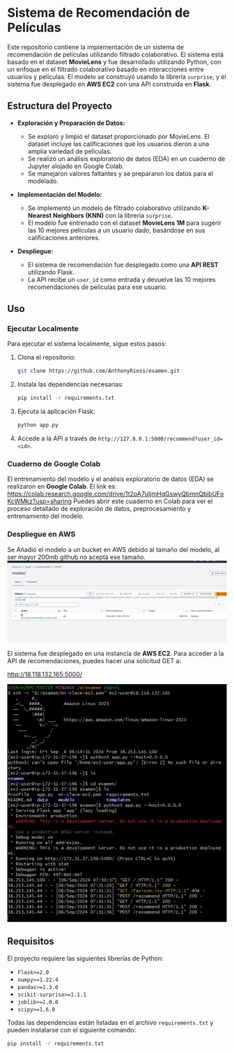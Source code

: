 # Sistema de Recomendación de Películas

Este repositorio contiene la implementación de un sistema de recomendación de películas utilizando filtrado colaborativo. El sistema está basado en el dataset **MovieLens** y fue desarrollado utilizando Python, con un enfoque en el filtrado colaborativo basado en interacciones entre usuarios y películas. El modelo se construyó usando la librería `surprise`, y el sistema fue desplegado en **AWS EC2** con una API construida en **Flask**.

## Estructura del Proyecto
- **Exploración y Preparación de Datos:**
    - Se exploró y limpió el dataset proporcionado por MovieLens. El dataset incluye las calificaciones que los usuarios dieron a una amplia variedad de películas.
    - Se realizó un análisis exploratorio de datos (EDA) en un cuaderno de Jupyter alojado en Google Colab.
    - Se manejaron valores faltantes y se prepararon los datos para el modelado.

- **Implementación del Modelo:**
    - Se implementó un modelo de filtrado colaborativo utilizando **K-Nearest Neighbors (KNN)** con la librería `surprise`.
    - El modelo fue entrenado con el dataset **MovieLens 1M** para sugerir las 10 mejores películas a un usuario dado, basándose en sus calificaciones anteriores.

- **Despliegue:**
    - El sistema de recomendación fue desplegado como una **API REST** utilizando Flask.
    - La API recibe un `user_id` como entrada y devuelve las 10 mejores recomendaciones de películas para ese usuario.

## Uso

### Ejecutar Localmente
Para ejecutar el sistema localmente, sigue estos pasos:

1. Clona el repositorio:
    ```bash
    git clone https://github.com/AnthonyRioss/examen.git
    ```

2. Instala las dependencias necesarias:
    ```bash
    pip install -r requirements.txt
    ```

3. Ejecuta la aplicación Flask:
    ```bash
    python app.py
    ```

4. Accede a la API a través de `http://127.0.0.1:5000/recommend?user_id=<id>`.

### Cuaderno de Google Colab
El entrenamiento del modelo y el análisis exploratorio de datos (EDA) se realizaron en **Google Colab**.
El link es: https://colab.research.google.com/drive/1t2oA7uIjmHqGswyQbmnQbibUFoKcWMkz?usp=sharing
Puedes abrir este cuaderno en Colab para ver el proceso detallado de exploración de datos, preprocesamiento y entrenamiento del modelo.

### Despliegue en AWS

Se Añadió el modelo a un bucket en AWS debido al tamaño del modelo, al ser mayor 200mb github no acepta ese tamaño.
![alt text](image.png)

El sistema fue desplegado en una instancia de **AWS EC2**. Para acceder a la API de recomendaciones, puedes hacer una solicitud GET a:

http://18.118.132.165:5000/

![alt text](image-1.png)

## Requisitos

El proyecto requiere las siguientes librerías de Python:
- `Flask>=2.0`
- `numpy>=1.22.4`
- `pandas>=1.3.0`
- `scikit-surprise>=1.1.1`
- `joblib>=1.0.0`
- `scipy>=1.6.0`

Todas las dependencias están listadas en el archivo `requirements.txt` y pueden instalarse con el siguiente comando:
```bash
pip install -r requirements.txt
